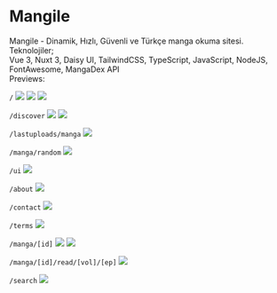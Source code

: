 # Mangile
Mangile - Dinamik, Hızlı, Güvenli ve Türkçe manga okuma sitesi. 
<br/>
Teknolojiler;<br/>
Vue 3, Nuxt 3, Daisy UI, TailwindCSS, TypeScript, JavaScript, NodeJS, FontAwesome, MangaDex API
<br/>
Previews:<br/>

`/`
<img src="https://cdn.discordapp.com/attachments/775822548519616562/1069526535486320640/image.png">
<img src="https://cdn.discordapp.com/attachments/775822548519616562/1069242953379360838/image.png">
<img src="https://cdn.discordapp.com/attachments/775822548519616562/1069243018906976307/image.png">

`/discover`
<img src="https://cdn.discordapp.com/attachments/775822548519616562/1069526766504394752/image.png">
<img src="https://cdn.discordapp.com/attachments/775822548519616562/1069620308207743046/image.png">

`/lastuploads/manga`
<img src="https://cdn.discordapp.com/attachments/775822548519616562/1069526923132276817/image.png">

`/manga/random`
<img src="https://cdn.discordapp.com/attachments/775822548519616562/1069527120092602368/image.png">

`/ui`
<img src="https://cdn.discordapp.com/attachments/775822548519616562/1069527194977706056/image.png">

`/about`
<img src="https://cdn.discordapp.com/attachments/775822548519616562/1069527310644019250/image.png">

`/contact`
<img src="https://cdn.discordapp.com/attachments/775822548519616562/1069527369670467624/image.png">

`/terms`
<img src="https://cdn.discordapp.com/attachments/775822548519616562/1069527501572952114/image.png">

`/manga/[id]`
<img src="https://cdn.discordapp.com/attachments/775822548519616562/1069527636667269140/image.png">
<img src="https://cdn.discordapp.com/attachments/775822548519616562/1069527763670798356/image.png">

`/manga/[id]/read/[vol]/[ep]`
<img src="https://cdn.discordapp.com/attachments/775822548519616562/1069528086904840203/image.png">

`/search`
<img src="https://cdn.discordapp.com/attachments/775822548519616562/1069528235550973962/image.png">

